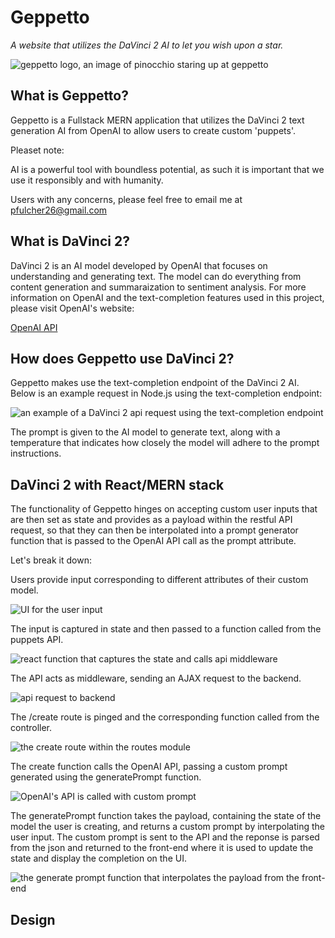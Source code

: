 # **Geppetto**

*A website that utilizes the DaVinci 2 AI to let you wish upon a star.*

![geppetto logo, an image of pinocchio staring up at geppetto](https://i.imgur.com/tzGCXcl.png)


## What is Geppetto?  

Geppetto is a Fullstack MERN application that utilizes the DaVinci 2 text generation AI from OpenAI to allow users to create custom 'puppets'.

Pleaset note: 

AI is a powerful tool with boundless potential, as such it is important that we use it responsibly and with humanity.

Users with any concerns, please feel free to email me at pfulcher26@gmail.com 

## What is DaVinci 2?

DaVinci 2 is an AI model developed by OpenAI that focuses on understanding and generating text.  The model can do everything from content generation and summaraization to sentiment analysis.  For more information on OpenAI and the text-completion features used in this project, please visit OpenAI's website:

<a  href="https://beta.openai.com/"  target="_blank">OpenAI API</a>

## How does Geppetto use DaVinci 2?

Geppetto makes use the text-completion endpoint of the DaVinci 2 AI.  Below is an example request in Node.js using the text-completion endpoint: 

![an example of a DaVinci 2 api request using the text-completion endpoint](https://i.imgur.com/m5nzs53.png)

The prompt is given to the AI model to generate text, along with a temperature that indicates how closely the model will adhere to the prompt instructions. 

## DaVinci 2 with React/MERN stack

The functionality of Geppetto hinges on accepting custom user inputs that are then set as state and provides as a payload within the restful API request, so that they can then be interpolated into a prompt generator function that is passed to the OpenAI API call as the prompt attribute. 

Let's break it down:

Users provide input corresponding to different attributes of their custom model.  

![UI for the user input](https://i.imgur.com/eKwra8s.png)

The input is captured in state and then passed to a function called from the puppets API.

![react function that captures the state and calls api middleware](https://i.imgur.com/Quuf7GO.png)

The API acts as middleware, sending an AJAX request to the backend. 

![api request to backend](https://i.imgur.com/dJyM5ff.png)

The /create route is pinged and the corresponding function called from the controller. 

![the create route within the routes module](https://i.imgur.com/F7TPwsX.png)

The create function calls the OpenAI API, passing a custom prompt generated using the generatePrompt function.  

![OpenAI's API is called with custom prompt](https://i.imgur.com/kEJoMvh.png)

The generatePrompt function takes the payload, containing the state of the model the user is creating, and returns a custom prompt by interpolating the user input.  The custom prompt is sent to the API and the reponse is parsed from the json and returned to the front-end where it is used to update the state and display the completion on the UI. 

![the generate prompt function that interpolates the payload from the front-end](https://i.imgur.com/3FaqQh2.png)

## Design 
